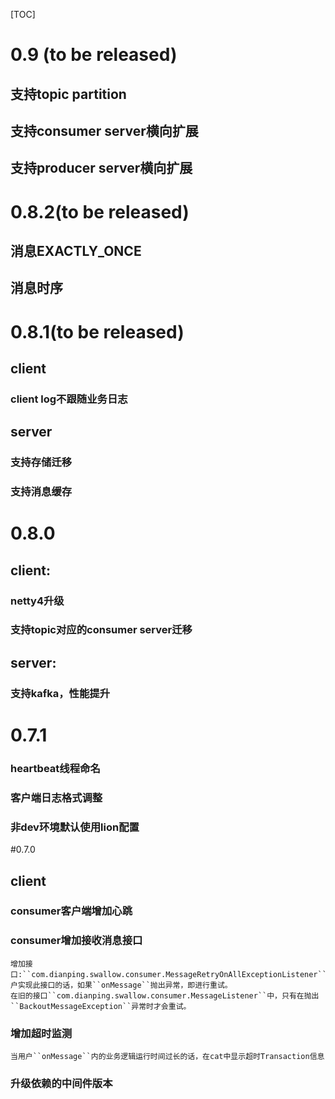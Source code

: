 [TOC]
# 0.9 (to be released)
##  支持topic partition
##  支持consumer server横向扩展
##  支持producer server横向扩展

# 0.8.2(to be released)
## 消息EXACTLY_ONCE
## 消息时序


# 0.8.1(to be released)
## client
### client log不跟随业务日志
## server
### 支持存储迁移
### 支持消息缓存


# 0.8.0
## client:
### netty4升级
### 支持topic对应的consumer server迁移
## server:
### 支持kafka，性能提升

# 0.7.1
### heartbeat线程命名
### 客户端日志格式调整
### 非dev环境默认使用lion配置

#0.7.0
## client
### consumer客户端增加心跳
### consumer增加接收消息接口
	增加接口:``com.dianping.swallow.consumer.MessageRetryOnAllExceptionListener``，户实现此接口的话，如果``onMessage``抛出异常，即进行重试。
	在旧的接口``com.dianping.swallow.consumer.MessageListener``中，只有在抛出``BackoutMessageException``异常时才会重试。
### 增加超时监测
	当用户``onMessage``内的业务逻辑运行时间过长的话，在cat中显示超时Transaction信息
### 升级依赖的中间件版本

